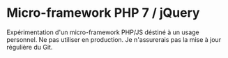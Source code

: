 # Micro-framework PHP 7 / jQuery

Expérimentation d'un micro-framework PHP/JS déstiné à un usage personnel.
Ne pas utiliser en production. Je n'assurerais pas la mise à jour régulière du Git.
